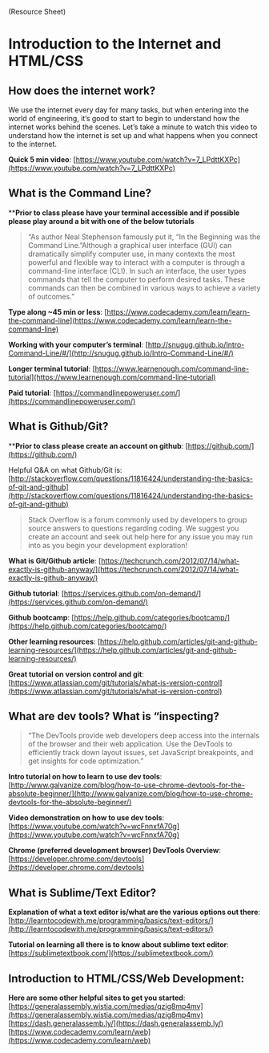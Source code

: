 (Resource Sheet)
# Introduction to the Internet and HTML/CSS

## How does the internet work?

We use the internet every day for many tasks, but when entering into the world of engineering, it’s good to start to begin to understand how the internet works behind the scenes. Let’s take a minute to watch this video to understand how the internet is set up and what happens when you connect to the internet.

**Quick 5 min video**: [https://www.youtube.com/watch?v=7_LPdttKXPc](https://www.youtube.com/watch?v=7_LPdttKXPc)

## What is the Command Line?

****Prior to class please have your terminal accessible and if possible please play around a bit with one of the below tutorials**

>“As author Neal Stephenson famously put it, “In the Beginning was the Command Line.”Although a graphical user interface (GUI) can dramatically simplify computer use, in many contexts the most powerful and flexible way to interact with a computer is through a command-line interface (CLI). In such an interface, the user types commands that tell the computer to perform desired tasks. These commands can then be combined in various ways to achieve a variety of outcomes.”

**Type along ~45 min or less**: [https://www.codecademy.com/learn/learn-the-command-line](https://www.codecademy.com/learn/learn-the-command-line)

**Working with your computer’s terminal**: [http://snugug.github.io/Intro-Command-Line/#/](http://snugug.github.io/Intro-Command-Line/#/)

**Longer terminal tutorial**: [https://www.learnenough.com/command-line-tutorial](https://www.learnenough.com/command-line-tutorial)

**Paid tutorial**: [https://commandlinepoweruser.com/](https://commandlinepoweruser.com/)

## What is Github/Git?

****Prior to class please create an account on github**: [https://github.com/](https://github.com/)

Helpful Q&A on what Github/Git is: [http://stackoverflow.com/questions/11816424/understanding-the-basics-of-git-and-github](http://stackoverflow.com/questions/11816424/understanding-the-basics-of-git-and-github)

>Stack Overflow is a forum commonly used by developers to group source answers to questions regarding coding. We suggest you create an account and seek out help here for any issue you may run into as you begin your development exploration!

**What is Git/Github article**:
[https://techcrunch.com/2012/07/14/what-exactly-is-github-anyway/](https://techcrunch.com/2012/07/14/what-exactly-is-github-anyway/)

**Github tutorial**:
[https://services.github.com/on-demand/](https://services.github.com/on-demand/)

**Github bootcamp**:
[https://help.github.com/categories/bootcamp/](https://help.github.com/categories/bootcamp/)

**Other learning resources**:
[https://help.github.com/articles/git-and-github-learning-resources/](https://help.github.com/articles/git-and-github-learning-resources/)

**Great tutorial on version control and git**:
[https://www.atlassian.com/git/tutorials/what-is-version-control](https://www.atlassian.com/git/tutorials/what-is-version-control)

## What are dev tools? What is “inspecting?

>“The DevTools provide web developers deep access into the internals of the browser and their web application. Use the DevTools to efficiently track down layout issues, set JavaScript breakpoints, and get insights for code optimization.”

**Intro tutorial on how to learn to use dev tools**:
[http://www.galvanize.com/blog/how-to-use-chrome-devtools-for-the-absolute-beginner/](http://www.galvanize.com/blog/how-to-use-chrome-devtools-for-the-absolute-beginner/)

**Video demonstration on how to use dev tools**:
[https://www.youtube.com/watch?v=wcFnnxfA70g](https://www.youtube.com/watch?v=wcFnnxfA70g)

**Chrome (preferred development browser) DevTools Overview**:
[https://developer.chrome.com/devtools](https://developer.chrome.com/devtools)

## What is Sublime/Text Editor?

**Explanation of what a text editor is/what are the various options out there**:
[http://learntocodewith.me/programming/basics/text-editors/](http://learntocodewith.me/programming/basics/text-editors/)

**Tutorial on learning all there is to know about sublime text editor**:
[https://sublimetextbook.com/](https://sublimetextbook.com/)

## Introduction to HTML/CSS/Web Development:

**Here are some other helpful sites to get you started**:
[https://generalassembly.wistia.com/medias/qzig8mp4mv](https://generalassembly.wistia.com/medias/qzig8mp4mv)
[https://dash.generalassemb.ly/](https://dash.generalassemb.ly/)
[https://www.codecademy.com/learn/web](https://www.codecademy.com/learn/web)
